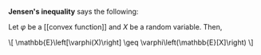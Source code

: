 **Jensen's inequality** says the following:

Let $\varphi$ be a [[convex function]] and $X$ be a random variable. Then,

\\[
\mathbb{E}\left[\varphi(X)\right] \geq \varphi\left(\mathbb{E}[X]\right)
\\]